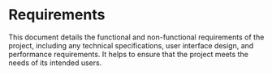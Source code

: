 # Requirements
This document details the functional and non-functional requirements of
the project, including any technical specifications, user interface design,
and performance requirements. It helps to ensure that the project meets the
needs of its intended users.
